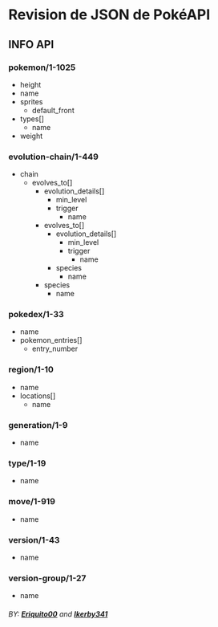 # Revision de JSON de PokéAPI 

## INFO API

### pokemon/1-1025
- height
- name
- sprites
    - default_front
- types[]
    - name
- weight

### evolution-chain/1-449
- chain
    - evolves_to[]
        - evolution_details[]
            - min_level
            - trigger
                - name
        - evolves_to[]
            - evolution_details[]
                - min_level
                - trigger
                    - name
            - species
                - name
        - species
            - name

### pokedex/1-33
- name
- pokemon_entries[]
    - entry_number

### region/1-10
- name
- locations[]
    - name

### generation/1-9
- name

### type/1-19
- name

### move/1-919
- name

### version/1-43
- name

### version-group/1-27
- name

###### BY: **[Eriquito00](https://github.com/Eriquito00)** and **[Ikerby341](https://github.com/Ikerby341)**
